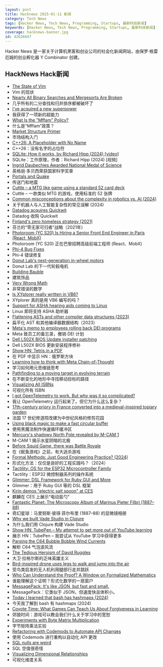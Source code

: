 ```yaml
---
layout: post
title: Hacknews 2025-01-11 新闻
category: Tech News
tags: [Hacker News, Tech News, Programming, Startups, 最新科技新闻]
keywords: [Hacker News, Tech News, Programming, Startups, 最新科技新闻]
coverage: hacknews-banner.jpg
id: 42626647
---
```


Hacker News 是一家关于计算机黑客和创业公司的社会化新闻网站，由保罗·格雷厄姆的创业孵化器 Y Combinator 创建。

## HackNews Hack新闻

- [The State of Vim](https://lwn.net/SubscriberLink/1002342/a8d8a17f30968b93/)
- Vim 的现状
- [Nearly All Binary Searches and Mergesorts Are Broken](https://research.google/blog/extra-extra-read-all-about-it-nearly-all-binary-searches-and-mergesorts-are-broken/)
- 几乎所有的二分查找和归并排序都被破坏了
- [I've acquired a new superpower](https://danielwirtz.com/blog/spot-the-difference-superpower)
- 我获得了一项新的超能力
- [What Is the "Mffam" Policy?](https://www.nearlyfreespeech.net/about/faq#BecauseFuckNazisThatsWhy)
- 什么是“Mffam”政策？
- [Market Structure Primer](https://primer.prooftrading.com)
- 市场结构入门
- [C++26: A Placeholder with No Name](https://www.sandordargo.com/blog/2025/01/08/cpp26-unnamed-placeholders)
- C++26：没有名字的占位符
- [SQLite: How it works, by Richard Hipp (2024) [video]](https://www.youtube.com/watch?v=ZSKLA81tBis)
- SQLite：工作原理，作者：Richard Hipp (2024) [视频]
- [Ingrid Daubechies Awarded National Medal of Science](https://today.duke.edu/2025/01/ingrid-daubechies-awarded-national-medal-science)
- 英格丽·多贝西荣获国家科学奖章
- [Portals and Quake](https://30fps.net/pages/pvs-portals-and-quake/)
- 传送门和地震
- [Cuttle – a MTG like game using a standard 52 card deck](https://www.pagat.com/combat/cuttle.html)
- Cuttle – 一款类似 MTG 的游戏，使用标准的 52 张牌
- [Common misconceptions about the complexity in robotics vs. AI (2024)](https://harimus.github.io//2024/05/31/motortask.html)
- 关于机器人与人工智能复杂性的常见误解 (2024)
- [Datadog acquires Quickwit](https://quickwit.io/blog/quickwit-joins-datadog)
- Datadog 收购 Quickwit
- [Finland's zero homeless strategy (2021)](https://oecdecoscope.blog/2021/12/13/finlands-zero-homeless-strategy-lessons-from-a-success-story/)
- 芬兰的“零无家可归者”战略（2021年）
- [Photoroom (YC S20) Is Hiring a Senior Front End Engineer in Paris (React, MobX)](https://jobs.ashbyhq.com/photoroom/81de4c1e-f4ee-4c14-a196-6e869fa6b320)
- Photoroom (YC S20) 正在巴黎招聘高级前端工程师 (React、MobX)
- [Phi-4 Bug Fixes](https://unsloth.ai/blog/phi4)
- Phi-4 错误修复
- [Donut Lab's next-generation in-wheel motors](https://www.donutlab.com/motor/)
- Donut Lab 的下一代轮毂电机
- [Building Bauble](https://ianthehenry.com/posts/bauble/building-bauble/)
- 建筑饰品
- [Very Wrong Math](https://www.charlespetzold.com/blog/2025/01/Very-Wrong-Math.html)
- 非常错误的数学
- [Is XYplorer really written in VB6?](https://www.xyplorer.com/faq-topic.php?id=VB6)
- XYplorer 真的是用 VB6 编写的吗？
- [Support for ASHA hearing aids coming to Linux](https://asymptotic.io/blog/a-brimful-of-asha/)
- Linux 即将支持 ASHA 助听器
- [Flattening ASTs and other compiler data structures (2023)](https://www.cs.cornell.edu/~asampson/blog/flattening.html)
- 扁平化 AST 和其他编译器数据结构（2023）
- [Meta's memo to employees rolling back DEI programs](https://www.axios.com/2025/01/10/meta-dei-memo-employees-programs)
- Meta 致员工的备忘录，撤销 DEI 计划
- [Dell L502X BIOS Update installer patching](https://www.r9c.net/posts/dell-xps-15-l502x-bios-update-patching)
- Dell L502X BIOS 更新安装程序修补
- [Show HN: Tetris in a PDF](https://th0mas.nl/downloads/pdftris.pdf)
- 在 PDF 中显示 HN：俄罗斯方块
- [Learning how to think with Meta Chain-of-Thought](https://arxiv.org/abs/2501.04682)
- 学习如何用元思维链思考
- [Pathfinding to a moving target in evolving terrain](https://www.holm.dog/2025/01/finding-many-paths-to-moving-target-in.html)
- 在不断变化的地形中寻找移动目标的路径
- [Visualizing All ISBNs](https://annas-archive.org/blog/all-isbns.html)
- 可视化所有 ISBN
- [I got OpenTelemetry to work. But why was it so complicated?](https://iconsolutions.com/blog/i-got-opentelemetry-to-work-but-why-was-it-so-complicated/)
- 我让 OpenTelemetry 运行起来了。但它为什么这么复杂？
- [17th-century priory in France converted into a medieval-inspired topiary garden](https://www.houseandgarden.co.uk/gallery/prieure-de-vauboin-garden)
- 法国 17 世纪修道院改建为中世纪风格的修剪花园
- [Using black magic to make a fast circular buffer](https://lo.calho.st/posts/black-magic-buffer/)
- 使用黑魔法制作快速循环缓冲区
- [Mercury's shadowy North Pole revealed by M-CAM 1](https://www.esa.int/ESA_Multimedia/Images/2025/01/Mercury_s_shadowy_north_pole_revealed_by_M-CAM_1)
- M-CAM 1 揭示水星阴暗的北极
- [Before Squid Game, there was Battle Royale](https://www.tokyoweekender.com/entertainment/movies-tv/before-squid-game-there-was-battle-royale/)
- 在《鱿鱼游戏》之前，有大逃杀游戏
- [Formal Methods: Just Good Engineering Practice? (2024)](https://brooker.co.za/blog/2024/04/17/formal)
- 形式化方法：仅仅是良好的工程实践吗？（2024）
- [Tactility: OS for the ESP32 Microcontroller Family](https://tactility.one/#/)
- Tactility：ESP32 微控制器系列的操作系统
- [Glimmer: DSL Framework for Ruby GUI and More](https://github.com/AndyObtiva/glimmer)
- Glimmer：用于 Ruby GUI 等的 DSL 框架
- [Kirin demos "electric salt spoon" at CES](https://techcrunch.com/2025/01/05/kirin-offers-a-taste-of-its-electric-salt-spoon-at-ces-2025/)
- 麒麟在 CES 上展示“电动盐勺”
- [Fantastic Planet: The Microscopy Album of Marinus Pieter Filbri (1887–88)](https://publicdomainreview.org/collection/marinus-pieter-filbri-microscopy/)
- 奇幻星球：马里努斯·彼得·菲尔布里 (1887–88) 的显微镜相册
- [Why we built Vade Studio in Clojure](https://bytes.vadelabs.com/doing-hard-things-while-living-life-why-we-built-vade-studio-in-clojure/)
- 为什么我们用 Clojure 构建 Vade Studio
- [Show HN: TubePen – My attempt to get more out of YouTube learning](https://www.tubepen.com/)
- 展示 HN：TubePen – 我尝试从 YouTube 学习中获得更多
- [Parsing the C64 Bubble Bobble Wind Currents](http://geon.github.io/programming/2025/01/05/bubble-bobble-c64-wind)
- 解析 C64 气泡波风流
- [The Tedious Heroism of David Ruggles](https://commonplace.online/article/the-tedious-heroism-of-david-ruggles/)
- 大卫·拉格尔斯的乏味英雄主义
- [Bird-inspired drone uses legs to walk and jump into the air](https://spectrum.ieee.org/bird-drone)
- 受鸟类启发的无人机利用腿部行走并跳跃
- [Who Can Understand the Proof? A Window on Formalized Mathematics](https://writings.stephenwolfram.com/2025/01/who-can-understand-the-proof-a-window-on-formalized-mathematics/)
- 谁能理解这个证明？形式化数学的一扇窗户
- [MessagePack: It's like JSON, but fast and small.](https://msgpack.org/)
- MessagePack：它类似于 JSON，但速度快且体积小。
- [Today I learned that bash has hashmaps (2024)](https://xeiaso.net/notes/2024/bash-hashmap/)
- 今天我了解到 bash 有 hashmaps (2024)
- [Coyote Time: What Games Can Teach Us About Forgiveness in Learning](https://blogs.bsu.edu/teaching-innovation/2023/11/15/coyote-time-games-teach-forgiveness-learning/)
- 郊狼时间：游戏可以教会我们什么关于学习中的宽恕
- [Experiments with Byte Matrix Multiplication](https://github.com/serge-sans-paille/i8mm)
- 字节矩阵乘法实验
- [Refactoring with Codemods to Automate API Changes](https://martinfowler.com/articles/codemods-api-refactoring.html)
- 使用 Codemods 进行重构以自动化 API 更改
- [SQL nulls are weird](https://jirevwe.github.io/sql-nulls-are-weird.html)
- SQL 空值很奇怪
- [Visualizing Dimensional Relationships](https://qlikdork.com/2024/12/visualizing-dimensional-relationships/)
- 可视化维度关系

